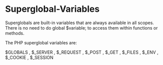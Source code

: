 # Superglobal-Variables
Superglobals are built-in variables that are always available in all scopes. There is no need to do global $variable; to access them within functions or methods.


The PHP superglobal variables are:

$GLOBALS ,
$_SERVER ,
$_REQUEST ,
$_POST ,
$_GET ,
$_FILES ,
$_ENV ,
$_COOKIE ,
$_SESSION
